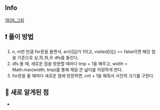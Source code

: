 ## Info
<a href="https://www.acmicpc.net/problem/1926" rel="nofollow">1926_그림</a>

## ❗ 풀이 방법
1. n, m번 만큼 for문을 돌면서, arr[i][j]가 1이고, visited[i][j] == false이면 해당 점을 기준으로 상,하,좌,우 dfs를 돌린다.
2. dfs 돌 때, 새로운 점을 방문할 때마다 tmp + 1을 해주고, width = Math.max(width, tmp)를 통해 제일 큰 넓이를 저장하게 한다.
3. for문을 돌 때마다 새로운 점에 방문하면, cnt + 1을 해줘서 사진의 크기를 구한다.

## 🙂 새로 알게된 점

* 

